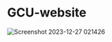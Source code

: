 # GCU-website



![Screenshot 2023-12-27 021426](https://github.com/Shoaib026/GCU-website/assets/101673132/e1a28cd5-2672-47d8-a89e-01cf04c946f3)


